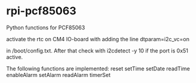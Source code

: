 # rpi-pcf85063
Python functions for PCF85063

activate the rtc on CM4 IO-board with adding the line
dtparam=i2c_vc=on

in /boot/config.txt. After that check with i2cdetect -y 10 if the port is 0x51 active.

The following functions are implemented:
reset
setTime
setDate
readTime
enableAlarm
setAlarm
readAlarm
timerSet
